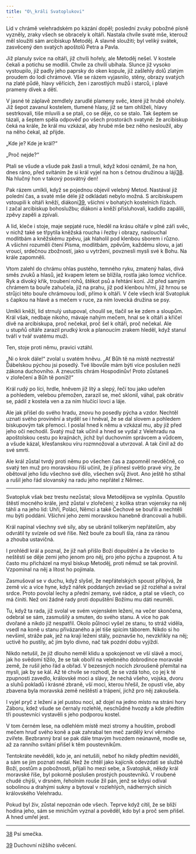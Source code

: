 ```yaml
---
title: "O\_králi Svatoplukovi"
---
```


Lid v chrámě velehradském po kázání dopěl; poslední zvuky pobožné písně vyzněly, zraky všech se obracely k oltáři. Nastala chvíle svaté mše, kterouž měl sloužiti sám arcibiskup Metoděj. A slavně sloužiti; byl veliký svátek, zasvěcený den svatých apoštolů Petra a Pavla.

Již planuly svíce na oltáři, již chvíli hořely, ale Metoděj nešel. V kostele čekali a potichu se modlili. Chvíle za chvílí ubíhala. Slunce již vysoko vystoupilo, již padly jeho paprsky do oken kopule, již zašlehly dolů zlatým proudem do lodi chrámové. Vše se rázem vyjasnilo, stěny, obrazy svatých na zlaté půdě, hlavy věřících, žen i zarostlých mužů i starců, i plavé prameny dívek a dětí.

V jasné té záplavě zemdlely zarudlé plameny svěc, které již hrubě ohořely. Již šepot zavanul kostelem, tlumené hlasy, již se tam ohlíželi, hlavy sestrkovali, tiše mluvili a se ptali, co se děje, co se stalo. Tak šeptem se tázali, a šeptem spěla odpověď po všech prostorách svatyně: že arcibiskup čeká na krále, že král mu vzkázal, aby hrubé mše bez něho nesloužil, aby na něho čekal, až přijde.

„Kde je? Kde je král?“

„Proč nejde?“

Ptali se všude a všude pak žasli a trnuli, když kdosi oznámil, že na hon, dnes ráno, před svítáním že si král vyjel na hon s četnou družinou a lájí[38](./resources/undefined). Na hlučný hon v takový posvátný den!

Pak rázem umlkli, když se pojednou objevil velebný Metod. Nastával již polední čas, a svaté mše déle již odkládati nebylo možná. S arcibiskupem vstoupili k oltáři kněží, diákoni[39](./resources/undefined), všichni v bohatých kostelních řízách. I začal arcibiskup bohoslužbu; diákoni a kněží přisluhovali, kadidlo zapálili, zpěvy zapěli a zpívali.

A lid, kleče i stoje, maje sepjaté ruce, hleděl na krásu oltáře v plné záři svěc, v nichž také se třpytila kněžská roucha i řezby i obrazy, naslouchal modlitbám a kněžskému zpěvu, jak hlaholil pod klenbou sborem i různo. A všichni rozuměli čtení Písma, modlitbám, zpěvům, každému slovu, a jati vroucí, srdečnou zbožností, jako u vytržení, povznesli mysli své k Bohu. Na krále zapomněli.

Vtom zalehl do chrámu ohlas pustého, temného ryku, zmatený halas, divá směs zvuků a hlasů, jež kvapem letem se blížila, rostla jako lomoz vichřice. Ryk a divoký křik, troubení rohů, štěkot psů a řehtání koní. Již před samým chrámem ta bouře zahučela, již na prahu, již pod klenbou hřmí, již hrnou se strůjci této bouře chrámovou lodí, přímo k oltáři. V čele všech král Svatopluk s čapkou na hlavě a s mečem v ruce, za ním lovecká družina se psy.

Umlkli kněží, lid strnulý ustupoval, choulil se, tlačil se ke zdem a sloupům. Král však, nedbaje nikoho, mávaje nahým mečem, hnal se k oltáři a křičel divě na arcibiskupa, proč nečekal, proč šel k oltáři, proč nečekal. Ale u stupňů oltáře zarazil prudký krok a planoucím zrakem hleděl, když stanul tváří v tvář svatému muži.

Ten, stoje proti němu, pravici vztáhl.

„Ni o krok dále!“ zvolal u svatém hněvu. „Ať Bůh tě na místě neztrestá! Ďábelskou pýchou jsi posedlý. Tvé libovůle mám býti více poslušen nežli zákona duchovního. A zneuctils chrám Hospodinův! Proto zůstaneš v zlořečení a Bůh tě poníží!“

Král rudý po líci, hrdle, hněvem již lítý a slepý, řečí tou jako udeřen a pohledem, velebou přemožen, zarazil se, meč sklonil, váhal, pak obrátiv se, pádil z kostela ven a za ním hlučící lovci a láje.

Ale jak přišel do svého hradu, znovu ho posedly pýcha a vzdor. Nechtěl uznati svého provinění a styděl se i hněval, že se dal slovem a pohledem biskupovým tak přemoci. I poslal hned k němu a vzkázal mu, aby již před jeho oči nechodil. Svatý muž tak učinil a hned se vydal z Velehradu na apoštolskou cestu po krajinách, jichž byl duchovním správcem a vůdcem, a všude kázal, křesťanskou víru rozmnožoval a utvrzoval. A tak činil až do své smrti.

Ale král zůstal tvrdý proti němu po všechen čas a zapomněl nevděčně, co svatý ten muž pro moravskou říši učinil, že jí přinesl světlo pravé víry, že obětoval jeho lidu všechno své dílo, všechen svůj život. Ano ještě ho stíhal a rušil jeho řád slovanský na radu jeho nepřátel z Němec.

* * *

Svatopluk však bez trestu nezůstal; slova Metodějova se vyplnila. Opustilo štěstí mocného krále, jenž zůstal v zlořečení; z kolika stran vojensky na něj táhli a na jeho lid: Uhři, Poláci, Němci a také Čechové se bouřili a nechtěli mu býti poddáni. Všichni jeho zemi moravskou hanebně drancovali a hubili.

Král napínal všechny své síly, aby se ubránil tolikerým nepřátelům, aby odvrátil ty svízele od své říše. Než bouře za bouří šla, rána za ránou a zhouba ustavičná.

I prohlédl král a poznal, že již naň přišlo Boží dopuštění a že všecko to neštěstí se děje zemi jeho jenom pro něj, pro jeho pýchu a zpupnost. A tu často mu přicházel na mysl biskup Metoděj, proti němuž se tak provinil. Vzpomínal na něj a lítost ho pojímala.

Zasmušoval se v duchu, když slyšel, že nepřátelských spoust přibývá, že země víc a více hyne, když nářek poddaných zevšad se již rozléhal a svíral srdce. Proto povolal lechy a přední zemany, své rádce, a ptal se všech, co má činiti. Než oni žádné rady proti dopuštění Božímu mu dáti neuměli.

Tu, když ta rada, již svolal ve svém vojenském ležení, na večer skončena, odebral se sám, zasmušilý a smuten, do svého stanu. A více ho pak dvořané a nikdo již nespatřil. Okolo půlnoci vyšel ze stanu, to stráž viděla, vsedl na koně u stanu přivázaného a jel tiše spícím táborem. Nikdo si ho nevšiml, stráže pak, jež na kraji ležení stály, poznavše ho, nevzkřikly na něj; uctivě ho pustily, ač jim bylo divno, nač tak pozdní dobu vyjíždí.

Nikdo netušil, že již dlouho neměl klidu a spokojenost ve vší slávě a moci, jak ho svědomí tížilo, že se tak obořil na velebného dobrodince moravské země, že rušil jeho řád a obřad. V bezesných nocích zkroušeně přemítal na mysli, jak by se kál. Až té chvíle se rozhodl, že se vzdá toho, co jej k té zpupnosti zavedlo, královské moci a slávy, že nechá všeho, vojska, dvoru a sluhů pokladů i krásné zbraně, vší moci, kterou hřešil, že opustí vše, aby zbavena byla moravská země neštěstí a trápení, jichž pro něj zakoušela.

I vyjel pryč z ležení a jel pustou nocí, až dojel na jedno místo na stráni hory Záboru, kdež všude se černaly rozlehlé, neschůdné hvozdy a kde předtím tři poustevníci vystavěli s jeho podporou kostel.

V tom černém lese, na odlehlém místě mezi stromy a houštím, probodl mečem hruď svého koně a pak zahrabal ten meč zardělý krví věrného zvířete. Bezbranný bral se pak dále tmavým hvozdem neúnavně, modle se, až za ranního svítání přišel k těm poustevníkům.

Tentokráte nevěděli, kdo je, ani netušili, neboť ho nikdy předtím neviděli, a sám se jim poznati nedal. Než že chtěl jako kajícník odevzdati se službě Boží, postům a pobožnosti, přijali ho mezi sebe, a Svatopluk, někdy král moravské říše, byl pokorně poslušen prostých poustevníků. V roubené chudé chýši, v drsném, řeholním rouše žil pán, jenž se kdysi odíval sobolinou a drahými sukny a bytoval v rozlehlých, nádherných síních královského Velehradu.

Pokud byl živ, zůstal nepoznán ode všech. Teprve když cítil, že se blíží hodina jeho, sám se mnichům vyznal a pověděl, kdo byl a proč sem přišel. A hned umřel jest.

* * *

[38](./resources/undefined) Psí smečka.

[39](./resources/undefined) Duchovní nižšího svěcení.
